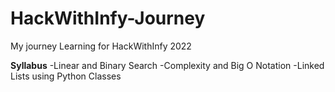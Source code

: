 # HackWithInfy-Journey
My journey Learning for HackWithInfy 2022

**Syllabus**
-Linear and Binary Search
-Complexity and Big O Notation
-Linked Lists using Python Classes
